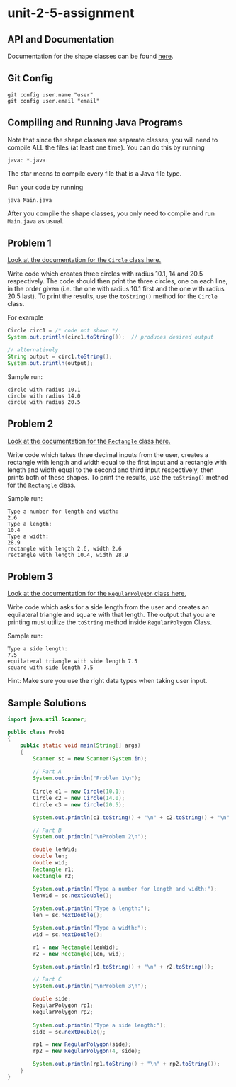 # unit-2-5-assignment

## API and Documentation
Documentation for the shape classes can be found [here](https://coderunner.projectstem.org/docs/shapes/index.html).

## Git Config
```
git config user.name "user"
git config user.email "email"
```

## Compiling and Running Java Programs
Note that since the shape classes are separate classes, you will need to compile ALL the files (at least one time).  You can do this by running
```
javac *.java
```
The star means to compile every file that is a Java file type.

Run your code by running
```
java Main.java
```

After you compile the shape classes, you only need to compile and run `Main.java` as usual.

## Problem 1
[Look at the documentation for the `Circle` class here.](https://coderunner.projectstem.org/docs/shapes/index.html)

Write code which creates three circles with radius 10.1, 14 and 20.5 respectively. The code should then print the three circles, one on each line, in the order given (i.e. the one with radius 10.1 first and the one with radius 20.5 last). To print the results, use the `toString()` method for the `Circle` class.

For example
```java
Circle circ1 = /* code not shown */
System.out.println(circ1.toString());  // produces desired output

// alternatively
String output = circ1.toString();
System.out.println(output);
```

Sample run:
```
circle with radius 10.1
circle with radius 14.0
circle with radius 20.5
```

## Problem 2
[Look at the documentation for the `Rectangle` class here.](https://coderunner.projectstem.org/docs/shapes/index.html)

Write code which takes three decimal inputs from the user, creates a rectangle with length and width equal to the first input and a rectangle with length and width equal to the second and third input respectively, then prints both of these shapes. To print the results, use the `toString()` method for the `Rectangle` class. 

Sample run:
```
Type a number for length and width:
2.6
Type a length:
10.4
Type a width:
28.9
rectangle with length 2.6, width 2.6
rectangle with length 10.4, width 28.9
```
## Problem 3
[Look at the documentation for the `RegularPolygon` class here.](https://coderunner.projectstem.org/docs/shapes/index.html)

Write code which asks for a side length from the user and creates an equilateral triangle and square with that length. The output that you are printing must utilize the `toString` method inside `RegularPolygon` Class.

Sample run:
```
Type a side length:
7.5
equilateral triangle with side length 7.5
square with side length 7.5
```
Hint: Make sure you use the right data types when taking user input.

## Sample Solutions
```java
import java.util.Scanner;

public class Prob1
{
	public static void main(String[] args)
	{
		Scanner sc = new Scanner(System.in);
		
		// Part A
		System.out.println("Problem 1\n");
		
		Circle c1 = new Circle(10.1);
		Circle c2 = new Circle(14.0);
		Circle c3 = new Circle(20.5);

		System.out.println(c1.toString() + "\n" + c2.toString() + "\n" + c3.toString());

		// Part B
		System.out.println("\nProblem 2\n");

		double lenWid;
		double len;
		double wid;
		Rectangle r1;
		Rectangle r2;

		System.out.println("Type a number for length and width:");
		lenWid = sc.nextDouble();
		
		System.out.println("Type a length:");
		len = sc.nextDouble();

		System.out.println("Type a width:");
		wid = sc.nextDouble();

		r1 = new Rectangle(lenWid);
		r2 = new Rectangle(len, wid);

		System.out.println(r1.toString() + "\n" + r2.toString());

		// Part C
		System.out.println("\nProblem 3\n");

		double side;
		RegularPolygon rp1;
		RegularPolygon rp2;
		
		System.out.println("Type a side length:");
		side = sc.nextDouble();

		rp1 = new RegularPolygon(side);
		rp2 = new RegularPolygon(4, side);

		System.out.println(rp1.toString() + "\n" + rp2.toString());
	}
}
```
